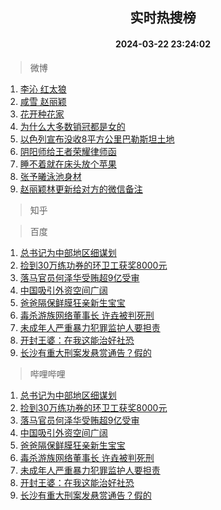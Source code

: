 <div align="center"><h2>实时热搜榜</h2><h4>2024-03-22 23:24:02</h4></div>

> 微博  

1. [李沁 红太狼](https://s.weibo.com/weibo?q=%E6%9D%8E%E6%B2%81%20%E7%BA%A2%E5%A4%AA%E7%8B%BC&t=31&band_rank=1&Refer=top)<br />
2. [咸雪 赵丽颖](https://s.weibo.com/weibo?q=%E5%92%B8%E9%9B%AA%20%E8%B5%B5%E4%B8%BD%E9%A2%96&t=31&band_rank=2&Refer=top)<br />
3. [花开种花家](https://s.weibo.com/weibo?q=%23%E8%8A%B1%E5%BC%80%E7%A7%8D%E8%8A%B1%E5%AE%B6%23&t=31&band_rank=3&Refer=top)<br />
4. [为什么大多数销冠都是女的](https://s.weibo.com/weibo?q=%23%E4%B8%BA%E4%BB%80%E4%B9%88%E5%A4%A7%E5%A4%9A%E6%95%B0%E9%94%80%E5%86%A0%E9%83%BD%E6%98%AF%E5%A5%B3%E7%9A%84%23&t=31&band_rank=4&Refer=top)<br />
5. [以色列宣布没收8平方公里巴勒斯坦土地](https://s.weibo.com/weibo?q=%23%E4%BB%A5%E8%89%B2%E5%88%97%E5%AE%A3%E5%B8%83%E6%B2%A1%E6%94%B68%E5%B9%B3%E6%96%B9%E5%85%AC%E9%87%8C%E5%B7%B4%E5%8B%92%E6%96%AF%E5%9D%A6%E5%9C%9F%E5%9C%B0%23&t=31&band_rank=5&Refer=top)<br />
6. [阴阳师给王者荣耀律师函](https://s.weibo.com/weibo?q=%E9%98%B4%E9%98%B3%E5%B8%88%E7%BB%99%E7%8E%8B%E8%80%85%E8%8D%A3%E8%80%80%E5%BE%8B%E5%B8%88%E5%87%BD&t=31&band_rank=6&Refer=top)<br />
7. [睡不着就在床头放个苹果](https://s.weibo.com/weibo?q=%23%E7%9D%A1%E4%B8%8D%E7%9D%80%E5%B0%B1%E5%9C%A8%E5%BA%8A%E5%A4%B4%E6%94%BE%E4%B8%AA%E8%8B%B9%E6%9E%9C%23&t=31&band_rank=7&Refer=top)<br />
8. [张予曦泳池身材](https://s.weibo.com/weibo?q=%23%E5%BC%A0%E4%BA%88%E6%9B%A6%E6%B3%B3%E6%B1%A0%E8%BA%AB%E6%9D%90%23&t=31&band_rank=8&Refer=top)<br />
9. [赵丽颖林更新给对方的微信备注](https://s.weibo.com/weibo?q=%23%E8%B5%B5%E4%B8%BD%E9%A2%96%E6%9E%97%E6%9B%B4%E6%96%B0%E7%BB%99%E5%AF%B9%E6%96%B9%E7%9A%84%E5%BE%AE%E4%BF%A1%E5%A4%87%E6%B3%A8%23&t=31&band_rank=9&Refer=top)<br />

> 知乎  


> 百度  

1. [总书记为中部地区细谋划](https://www.baidu.com/s?wd=%E6%80%BB%E4%B9%A6%E8%AE%B0%E4%B8%BA%E4%B8%AD%E9%83%A8%E5%9C%B0%E5%8C%BA%E7%BB%86%E8%B0%8B%E5%88%92&sa=fyb_news&rsv_dl=fyb_news)<br />
2. [捡到30万练功券的环卫工获奖8000元](https://www.baidu.com/s?wd=%E6%8D%A1%E5%88%B030%E4%B8%87%E7%BB%83%E5%8A%9F%E5%88%B8%E7%9A%84%E7%8E%AF%E5%8D%AB%E5%B7%A5%E8%8E%B7%E5%A5%968000%E5%85%83&sa=fyb_news&rsv_dl=fyb_news)<br />
3. [落马官员何泽华受贿超9亿受审](https://www.baidu.com/s?wd=%E8%90%BD%E9%A9%AC%E5%AE%98%E5%91%98%E4%BD%95%E6%B3%BD%E5%8D%8E%E5%8F%97%E8%B4%BF%E8%B6%859%E4%BA%BF%E5%8F%97%E5%AE%A1&sa=fyb_news&rsv_dl=fyb_news)<br />
4. [中国吸引外资空间广阔](https://www.baidu.com/s?wd=%E4%B8%AD%E5%9B%BD%E5%90%B8%E5%BC%95%E5%A4%96%E8%B5%84%E7%A9%BA%E9%97%B4%E5%B9%BF%E9%98%94&sa=fyb_news&rsv_dl=fyb_news)<br />
5. [爸爸隔保鲜膜狂亲新生宝宝](https://www.baidu.com/s?wd=%E7%88%B8%E7%88%B8%E9%9A%94%E4%BF%9D%E9%B2%9C%E8%86%9C%E7%8B%82%E4%BA%B2%E6%96%B0%E7%94%9F%E5%AE%9D%E5%AE%9D&sa=fyb_news&rsv_dl=fyb_news)<br />
6. [毒杀游族网络董事长 许垚被判死刑](https://www.baidu.com/s?wd=%E6%AF%92%E6%9D%80%E6%B8%B8%E6%97%8F%E7%BD%91%E7%BB%9C%E8%91%A3%E4%BA%8B%E9%95%BF+%E8%AE%B8%E5%9E%9A%E8%A2%AB%E5%88%A4%E6%AD%BB%E5%88%91&sa=fyb_news&rsv_dl=fyb_news)<br />
7. [未成年人严重暴力犯罪监护人要担责](https://www.baidu.com/s?wd=%E6%9C%AA%E6%88%90%E5%B9%B4%E4%BA%BA%E4%B8%A5%E9%87%8D%E6%9A%B4%E5%8A%9B%E7%8A%AF%E7%BD%AA%E7%9B%91%E6%8A%A4%E4%BA%BA%E8%A6%81%E6%8B%85%E8%B4%A3&sa=fyb_news&rsv_dl=fyb_news)<br />
8. [开封王婆：在我这能治好社恐](https://www.baidu.com/s?wd=%E5%BC%80%E5%B0%81%E7%8E%8B%E5%A9%86%EF%BC%9A%E5%9C%A8%E6%88%91%E8%BF%99%E8%83%BD%E6%B2%BB%E5%A5%BD%E7%A4%BE%E6%81%90&sa=fyb_news&rsv_dl=fyb_news)<br />
9. [长沙有重大刑案发悬赏通告？假的](https://www.baidu.com/s?wd=%E9%95%BF%E6%B2%99%E6%9C%89%E9%87%8D%E5%A4%A7%E5%88%91%E6%A1%88%E5%8F%91%E6%82%AC%E8%B5%8F%E9%80%9A%E5%91%8A%EF%BC%9F%E5%81%87%E7%9A%84&sa=fyb_news&rsv_dl=fyb_news)<br />

> 哔哩哔哩  

1. [总书记为中部地区细谋划](https://www.baidu.com/s?wd=%E6%80%BB%E4%B9%A6%E8%AE%B0%E4%B8%BA%E4%B8%AD%E9%83%A8%E5%9C%B0%E5%8C%BA%E7%BB%86%E8%B0%8B%E5%88%92&sa=fyb_news&rsv_dl=fyb_news)<br />
2. [捡到30万练功券的环卫工获奖8000元](https://www.baidu.com/s?wd=%E6%8D%A1%E5%88%B030%E4%B8%87%E7%BB%83%E5%8A%9F%E5%88%B8%E7%9A%84%E7%8E%AF%E5%8D%AB%E5%B7%A5%E8%8E%B7%E5%A5%968000%E5%85%83&sa=fyb_news&rsv_dl=fyb_news)<br />
3. [落马官员何泽华受贿超9亿受审](https://www.baidu.com/s?wd=%E8%90%BD%E9%A9%AC%E5%AE%98%E5%91%98%E4%BD%95%E6%B3%BD%E5%8D%8E%E5%8F%97%E8%B4%BF%E8%B6%859%E4%BA%BF%E5%8F%97%E5%AE%A1&sa=fyb_news&rsv_dl=fyb_news)<br />
4. [中国吸引外资空间广阔](https://www.baidu.com/s?wd=%E4%B8%AD%E5%9B%BD%E5%90%B8%E5%BC%95%E5%A4%96%E8%B5%84%E7%A9%BA%E9%97%B4%E5%B9%BF%E9%98%94&sa=fyb_news&rsv_dl=fyb_news)<br />
5. [爸爸隔保鲜膜狂亲新生宝宝](https://www.baidu.com/s?wd=%E7%88%B8%E7%88%B8%E9%9A%94%E4%BF%9D%E9%B2%9C%E8%86%9C%E7%8B%82%E4%BA%B2%E6%96%B0%E7%94%9F%E5%AE%9D%E5%AE%9D&sa=fyb_news&rsv_dl=fyb_news)<br />
6. [毒杀游族网络董事长 许垚被判死刑](https://www.baidu.com/s?wd=%E6%AF%92%E6%9D%80%E6%B8%B8%E6%97%8F%E7%BD%91%E7%BB%9C%E8%91%A3%E4%BA%8B%E9%95%BF+%E8%AE%B8%E5%9E%9A%E8%A2%AB%E5%88%A4%E6%AD%BB%E5%88%91&sa=fyb_news&rsv_dl=fyb_news)<br />
7. [未成年人严重暴力犯罪监护人要担责](https://www.baidu.com/s?wd=%E6%9C%AA%E6%88%90%E5%B9%B4%E4%BA%BA%E4%B8%A5%E9%87%8D%E6%9A%B4%E5%8A%9B%E7%8A%AF%E7%BD%AA%E7%9B%91%E6%8A%A4%E4%BA%BA%E8%A6%81%E6%8B%85%E8%B4%A3&sa=fyb_news&rsv_dl=fyb_news)<br />
8. [开封王婆：在我这能治好社恐](https://www.baidu.com/s?wd=%E5%BC%80%E5%B0%81%E7%8E%8B%E5%A9%86%EF%BC%9A%E5%9C%A8%E6%88%91%E8%BF%99%E8%83%BD%E6%B2%BB%E5%A5%BD%E7%A4%BE%E6%81%90&sa=fyb_news&rsv_dl=fyb_news)<br />
9. [长沙有重大刑案发悬赏通告？假的](https://www.baidu.com/s?wd=%E9%95%BF%E6%B2%99%E6%9C%89%E9%87%8D%E5%A4%A7%E5%88%91%E6%A1%88%E5%8F%91%E6%82%AC%E8%B5%8F%E9%80%9A%E5%91%8A%EF%BC%9F%E5%81%87%E7%9A%84&sa=fyb_news&rsv_dl=fyb_news)<br />
